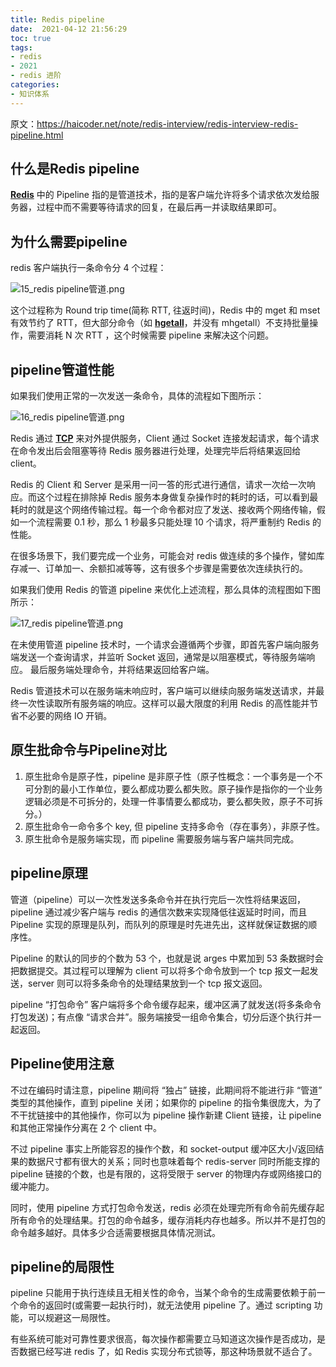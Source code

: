 ```yaml
---
title: Redis pipeline
date:  2021-04-12 21:56:29
toc: true
tags: 
- redis
- 2021
- redis 进阶
categories:
- 知识体系
---
```


原文：https://haicoder.net/note/redis-interview/redis-interview-redis-pipeline.html

## 什么是Redis pipeline

**[Redis](https://haicoder.net/redis/redis-tutorial.html)** 中的 Pipeline 指的是管道技术，指的是客户端允许将多个请求依次发给服务器，过程中而不需要等待请求的回复，在最后再一并读取结果即可。
<!-- more -->

## 为什么需要pipeline

redis 客户端执行一条命令分 4 个过程：

![15_redis pipeline管道.png](https://wdj-1252419878.cos.ap-beijing.myqcloud.com/blog/2021-04-12-134939.png)

这个过程称为 Round trip time(简称 RTT, 往返时间)，Redis 中的 mget 和 mset 有效节约了 RTT，但大部分命令（如 **[hgetall](https://haicoder.net/redis/redis-hgetall.html)**，并没有 mhgetall）不支持批量操作，需要消耗 N 次 RTT ，这个时候需要 pipeline 来解决这个问题。

## pipeline管道性能

如果我们使用正常的一次发送一条命令，具体的流程如下图所示：

![16_redis pipeline管道.png](https://wdj-1252419878.cos.ap-beijing.myqcloud.com/blog/2021-04-12-134942.png)

Redis 通过 **[TCP](https://haicoder.net/tcp/tcpip-tutorial.html)** 来对外提供服务，Client 通过 Socket 连接发起请求，每个请求在命令发出后会阻塞等待 Redis 服务器进行处理，处理完毕后将结果返回给 client。

Redis 的 Client 和 Server 是采用一问一答的形式进行通信，请求一次给一次响应。而这个过程在排除掉 Redis 服务本身做复杂操作时的耗时的话，可以看到最耗时的就是这个网络传输过程。每一个命令都对应了发送、接收两个网络传输，假如一个流程需要 0.1 秒，那么 1 秒最多只能处理 10 个请求，将严重制约 Redis 的性能。

在很多场景下，我们要完成一个业务，可能会对 redis 做连续的多个操作，譬如库存减一、订单加一、余额扣减等等，这有很多个步骤是需要依次连续执行的。

如果我们使用 Redis 的管道 pipeline 来优化上述流程，那么具体的流程图如下图所示：

![17_redis pipeline管道.png](https://wdj-1252419878.cos.ap-beijing.myqcloud.com/blog/2021-04-12-134949.png)

在未使用管道 pipeline 技术时，一个请求会遵循两个步骤，即首先客户端向服务端发送一个查询请求，并监听 Socket 返回，通常是以阻塞模式，等待服务端响应。 最后服务端处理命令，并将结果返回给客户端。

Redis 管道技术可以在服务端未响应时，客户端可以继续向服务端发送请求，并最终一次性读取所有服务端的响应。这样可以最大限度的利用 Redis 的高性能并节省不必要的网络 IO 开销。

## 原生批命令与Pipeline对比

1. 原生批命令是原子性，pipeline 是非原子性（原子性概念：一个事务是一个不可分割的最小工作单位，要么都成功要么都失败。原子操作是指你的一个业务逻辑必须是不可拆分的，处理一件事情要么都成功，要么都失败，原子不可拆分。）
2. 原生批命令一命令多个 key, 但 pipeline 支持多命令（存在事务），非原子性。
3. 原生批命令是服务端实现，而 pipeline 需要服务端与客户端共同完成。

## pipeline原理

管道（pipeline）可以一次性发送多条命令并在执行完后一次性将结果返回，pipeline 通过减少客户端与 redis 的通信次数来实现降低往返延时时间，而且 Pipeline 实现的原理是队列，而队列的原理是时先进先出，这样就保证数据的顺序性。

Pipeline 的默认的同步的个数为 53 个，也就是说 arges 中累加到 53 条数据时会把数据提交。其过程可以理解为 client 可以将多个命令放到一个 tcp 报文一起发送，server 则可以将多条命令的处理结果放到一个 tcp 报文返回。

pipeline “打包命令” 客户端将多个命令缓存起来，缓冲区满了就发送(将多条命令打包发送)；有点像 “请求合并”。服务端接受一组命令集合，切分后逐个执行并一起返回。

## Pipeline使用注意

不过在编码时请注意，pipeline 期间将 “独占” 链接，此期间将不能进行非 “管道” 类型的其他操作，直到 pipeline 关闭；如果你的 pipeline 的指令集很庞大，为了不干扰链接中的其他操作，你可以为 pipeline 操作新建 Client 链接，让 pipeline 和其他正常操作分离在 2 个 client 中。

不过 pipeline 事实上所能容忍的操作个数，和 socket-output 缓冲区大小/返回结果的数据尺寸都有很大的关系；同时也意味着每个 redis-server 同时所能支撑的 pipeline 链接的个数，也是有限的，这将受限于 server 的物理内存或网络接口的缓冲能力。

同时，使用 pipeline 方式打包命令发送，redis 必须在处理完所有命令前先缓存起所有命令的处理结果。打包的命令越多，缓存消耗内存也越多。所以并不是打包的命令越多越好。具体多少合适需要根据具体情况测试。

## pipeline的局限性

pipeline 只能用于执行连续且无相关性的命令，当某个命令的生成需要依赖于前一个命令的返回时(或需要一起执行时)，就无法使用 pipeline 了。通过 scripting 功能，可以规避这一局限性。

有些系统可能对可靠性要求很高，每次操作都需要立马知道这次操作是否成功，是否数据已经写进 redis 了，如 Redis 实现分布式锁等，那这种场景就不适合了。